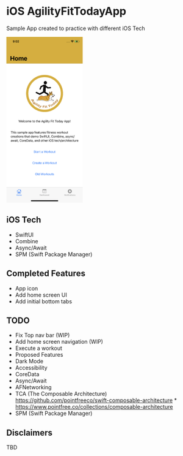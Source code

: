 # iOS AgilityFitTodayApp
Sample App created to practice with different iOS Tech

<img src="./Screenshots/Home.PNG" width="200"/>

## iOS Tech
* SwiftUI
* Combine
* Async/Await
* SPM (Swift Package Manager)

## Completed Features
* App icon
* Add home screen UI 
* Add initial bottom tabs

## TODO
* Fix Top nav bar (WIP)
* Add home screen navigation (WIP)
* Execute a workout
* Proposed Features
* Dark Mode
* Accessibility
* CoreData
* Async/Await
* AFNetworking
* TCA (The Composable Architecture) https://github.com/pointfreeco/swift-composable-architecture
        * https://www.pointfree.co/collections/composable-architecture
* SPM (Swift Package Manager)

## Disclaimers
TBD
